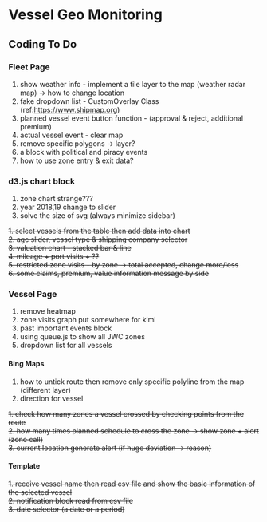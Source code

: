 # Vessel Geo Monitoring

## Coding To Do

### Fleet Page  

1. show weather info - implement a tile layer to the map (weather radar map) -> how to change location 
2. fake dropdown list - CustomOverlay Class (ref:https://www.shipmap.org)  
3. planned vessel event button function - (approval & reject, additional premium)  
4. actual vessel event - clear map  
5. remove specific polygons -> layer?  
6. a block with political and piracy events  
7. how to use zone entry & exit data?  

### d3.js chart block

1. zone chart strange???  
2. year 2018,19 change to slider  
3. solve the size of svg (always minimize sidebar)  
  
~~1. select vessels from the table then add data into chart~~  
~~2. age slider, vessel type & shipping company selector~~  
~~3. valuation chart - stacked bar & line~~  
~~4. mileage + port visits + ??~~  
~~5. restricted zone visits - by zone -> total accepted, change more/less~~  
~~6. some claims, premium, value information message by side~~  

### Vessel Page

1. remove heatmap
1. zone visits graph put somewhere for kimi  
2. past important events block  
3. using queue.js to show all JWC zones  
4. dropdown list for all vessels  

#### Bing Maps  

1. how to untick route then remove only specific polyline from the map (different layer)    
2. direction for vessel  
  
~~1. check how many zones a vessel crossed by checking points from the route~~  
~~2. how many times planned schedule to cross the zone -> show zone + alert (zone call)~~  
~~3. current location generate alert (if huge deviation -> reason)~~  

#### Template  

~~1. receive vessel name then read csv file and show the basic information of the selected vessel~~  
~~2. notification block read from csv file~~  
~~3. date selector (a date or a period)~~  
